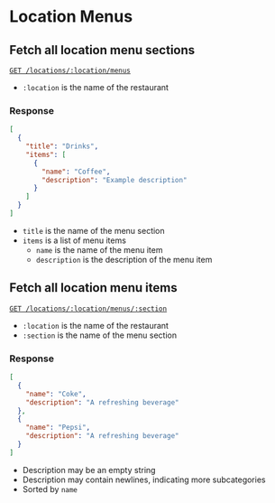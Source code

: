 # Location Menus

## Fetch all location menu sections

[`GET /locations/:location/menus`](https://beaver-eats-backend-demo.fly.dev/locations/Deli/menus)

- `:location` is the name of the restaurant

### Response

```json
[
  {
    "title": "Drinks",
    "items": [
      {
        "name": "Coffee",
        "description": "Example description"
      }
    ]
  }
]
```

- `title` is the name of the menu section
- `items` is a list of menu items
  - `name` is the name of the menu item
  - `description` is the description of the menu item

## Fetch all location menu items

[`GET /locations/:location/menus/:section`](https://beaver-eats-backend-demo.fly.dev/locations/Deli/menus/Nori%20Grill%20~%20Build%20Your%20Own%20Ramen%20Bowl-%20Broth%20Selections)

- `:location` is the name of the restaurant
- `:section` is the name of the menu section

### Response

```json
[
  {
    "name": "Coke",
    "description": "A refreshing beverage"
  },
  {
    "name": "Pepsi",
    "description": "A refreshing beverage"
  }
]
```

- Description may be an empty string
- Description may contain newlines, indicating more subcategories
- Sorted by `name`
